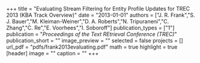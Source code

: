+++
title = "Evaluating Stream Filtering for Entity Profile Updates for TREC 2013 (KBA Track Overview)"
date = "2013-01-01"
authors = ["J. R. Frank","S. J. Bauer","M. Kleiman-Weiner","D. A. Roberts","N. Tripuraneni","C. Zhang","C. Re","E. Voorhees","I. Soboroff"]
publication_types = ["1"]
publication = "_Proceedings of the Text REtrieval Conference (TREC)_"
publication_short = ""
image_preview = ""
selected = false
projects = []
url_pdf = "pdfs/frank2013evaluating.pdf"
math = true
highlight = true
[header]
image = ""
caption = ""
+++


